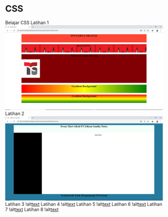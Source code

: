 # CSS
Belajar CSS
Latihan 1
![alt text](https://github.com/Dhimas46/CSS/blob/master/Latihan%201%20.JPG)
Latihan 2
![alt text](https://github.com/Dhimas46/CSS/blob/master/Latihan%202%20.JPG)
Latihan 3
!alt[text](https://github.com/Dhimas46/CSS/blob/master/Latihan%203.JPG)
Latihan 4
!alt[text](https://github.com/Dhimas46/CSS/blob/master/Latihan%204%20.JPG)
Latihan 5
!alt[text](https://github.com/Dhimas46/CSS/blob/master/Latihan%205%20.JPG)
Latihan 6
!alt[text](https://github.com/Dhimas46/CSS/blob/master/Latihan%206%20.JPG)
Latihan 7
!alt[text](https://github.com/Dhimas46/CSS/blob/master/Latihan%207%20.JPG)
Latihan 8
!alt[text](https://github.com/Dhimas46/CSS/blob/master/Latihan%208%20.JPG)
